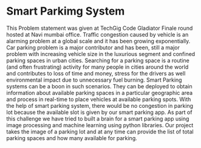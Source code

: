 <h1>Smart Parkimg System</h1>
This Problem statement was given at TechGig Code Gladiator Finale round hosted at Navi mumbai office.
Traffic congestion caused by vehicle is an alarming problem at a global scale and it has been growing exponentially. Car parking problem is a major contributor and has been, still a major problem with increasing vehicle size in the luxurious segment and confined parking spaces in urban cities. Searching for a parking space is a routine (and often frustrating) activity for many people in cities around the world and contributes to loss of time and money, stress for the drivers as well environmental impact due to unnecessary fuel burning. 
Smart Parking systems can be a boon in such scenarios. They can be deployed to obtain information about available parking spaces in a particular geographic area and process in real-time to place vehicles at available parking spots. With the help of smart parking system, there would be no congestion in parking lot because the available slot is given by our smart parking app.
As part of this challenge we have tried to built a brain for a smart parking app using image processing and machine learning using python libraries. Our project takes the image of a parking lot and at any time can provide the list of total parking spaces and how many available for parking.
